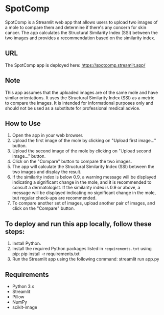 # SpotComp
SpotComp is a Streamlit web app that allows users to upload two images of a mole to compare them and determine if there's any concern for skin cancer. The app calculates the Structural Similarity Index (SSI) between the two images and provides a recommendation based on the similarity index.

## URL
The SpotComp app is deployed here: 
https://spotcomp.streamlit.app/

## Note

This app assumes that the uploaded images are of the same mole and have similar orientations. It uses the Structural Similarity Index (SSI) as a metric to compare the images. It is intended for informational purposes only and should not be used as a substitute for professional medical advice.




## How to Use

1. Open the app in your web browser.
2. Upload the first image of the mole by clicking on "Upload first image..." button.
3. Upload the second image of the mole by clicking on "Upload second image..." button.
4. Click on the "Compare" button to compare the two images.
5. The app will calculate the Structural Similarity Index (SSI) between the two images and display the result.
6. If the similarity index is below 0.9, a warning message will be displayed indicating a significant change in the mole, and it is recommended to consult a dermatologist. If the similarity index is 0.9 or above, a message will be displayed indicating no significant change in the mole, but regular check-ups are recommended.
7. To compare another set of images, upload another pair of images, and click on the "Compare" button.




## To deploy and run this app locally, follow these steps:

1. Install Python.
2. Install the required Python packages listed in `requirements.txt` using pip:
pip install -r requirements.txt
3. Run the Streamlit app using the following command: 
streamlit run app.py


## Requirements

- Python 3.x
- Streamlit
- Pillow
- NumPy
- scikit-image

